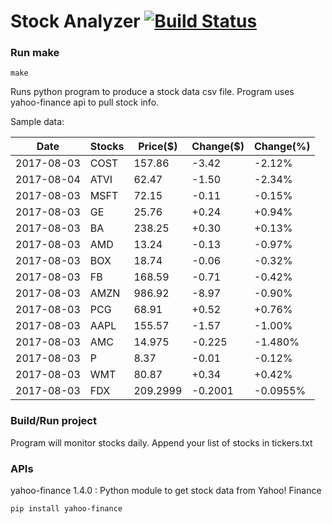 # Stock Analyzer [![Build Status](https://travis-ci.org/ogoyal/StockAnalyzer.svg?branch=master)](https://travis-ci.org/ogoyal/StockAnalyzer)

### Run make
```
make
```

Runs python program to produce a stock data csv file. Program uses yahoo-finance api to pull stock info.

Sample data:

| Date| Stocks| Price($)| Change($)| Change(%) | 
| --- | --- | --- | --- | ---  | 
| 2017-08-03| COST| 157.86| -3.42| -2.12% | 
| 2017-08-04| ATVI| 62.47| -1.50| -2.34% | 
| 2017-08-03| MSFT| 72.15| -0.11| -0.15% | 
| 2017-08-03| GE| 25.76| +0.24| +0.94% | 
| 2017-08-03| BA| 238.25| +0.30| +0.13% | 
| 2017-08-03| AMD| 13.24| -0.13| -0.97% | 
| 2017-08-03| BOX| 18.74| -0.06| -0.32% | 
| 2017-08-03| FB| 168.59| -0.71| -0.42% | 
| 2017-08-03| AMZN| 986.92| -8.97| -0.90% | 
| 2017-08-03| PCG| 68.91| +0.52| +0.76% | 
| 2017-08-03| AAPL| 155.57| -1.57| -1.00% | 
| 2017-08-03| AMC| 14.975| -0.225| -1.480% | 
| 2017-08-03| P| 8.37| -0.01| -0.12% | 
| 2017-08-03| WMT| 80.87| +0.34| +0.42% | 
| 2017-08-03| FDX| 209.2999| -0.2001| -0.0955% | 

### Build/Run project

Program will monitor stocks daily. Append your list of stocks in tickers.txt

### APIs
yahoo-finance 1.4.0 : Python module to get stock data from Yahoo! Finance

```
pip install yahoo-finance
```


